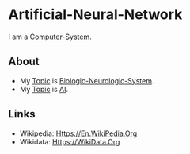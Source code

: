# Artificial-Neural-Network

I am a [Computer-System](9000153.md).

## About

- My [Topic](600051.md) is [Biologic-Neurologic-System](40000062.md).
- My [Topic](600051.md) is [AI](250000038.md).

## Links

- Wikipedia: [Https://En.WikiPedia.Org](https://en.wikipedia.org/wiki/Neural_network_(machine_learning))
- Wikidata: [Https://WikiData.Org](https://wikidata.org/wiki/Q192776)
